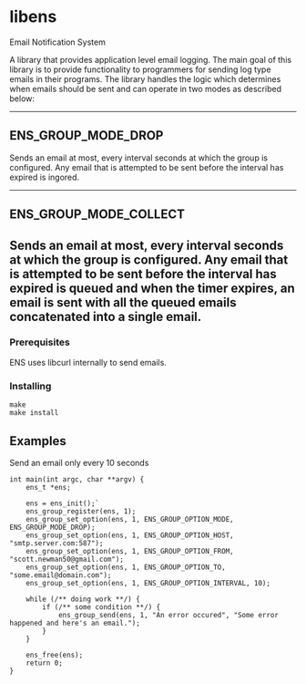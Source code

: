 # libens
Email Notification System

A library that provides application level email logging. The main goal of
this library is to provide functionality to programmers for sending log
type emails in their programs. The library handles the logic which
determines  when emails should be sent and can operate in two modes as
described below:

---------------------------------------------------------------------------
ENS_GROUP_MODE_DROP
---------------------------------------------------------------------------
Sends an email at most, every interval seconds at which the group is
configured. Any email that is attempted to be sent before the interval has
expired is ingored.

---------------------------------------------------------------------------
ENS_GROUP_MODE_COLLECT
---------------------------------------------------------------------------
Sends an email at most, every interval seconds at which the group is
configured. Any email that is attempted to be sent before the interval has
expired is queued and when the timer expires, an email is sent with all the
queued emails concatenated into a single email.
---------------------------------------------------------------------------

### Prerequisites
ENS uses libcurl internally to send emails.

### Installing
```
make
make install
```

## Examples
Send an email only every 10 seconds
```
int main(int argc, char **argv) {
    ens_t *ens;

    ens = ens_init();`
    ens_group_register(ens, 1);
    ens_group_set_option(ens, 1, ENS_GROUP_OPTION_MODE, ENS_GROUP_MODE_DROP);
    ens_group_set_option(ens, 1, ENS_GROUP_OPTION_HOST, "smtp.server.com:587");
    ens_group_set_option(ens, 1, ENS_GROUP_OPTION_FROM, "scott.newman50@gmail.com");
    ens_group_set_option(ens, 1, ENS_GROUP_OPTION_TO, "some.email@domain.com");
    ens_group_set_option(ens, 1, ENS_GROUP_OPTION_INTERVAL, 10);

    while (/** doing work **/) {
        if (/** some condition **/) {
            ens_group_send(ens, 1, "An error occured", "Some error happened and here's an email.");
        }
    }

    ens_free(ens);
    return 0;
}
```
